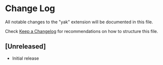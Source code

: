 # Change Log

All notable changes to the "yak" extension will be documented in this file.

Check [Keep a Changelog](http://keepachangelog.com/) for recommendations on how to structure this file.

## [Unreleased]

- Initial release